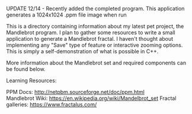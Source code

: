 UPDATE 12/14 - Recently added the completed program. This application generates a 1024x1024 .ppm file image when run


This is a directory containing information about my latest pet project, the Mandlebrot program. 
I plan to gather some resources to write a small application to generate a Mandlebrot fractal.
I haven't thought about implementing any "Save" type of feature or interactive zooming options. 
This is simply a self-demonstration of what is possible in C++. 
 
More information about the Mandlebrot set and required components can be found below. 

Learning Resources:

PPM Docs: http://netpbm.sourceforge.net/doc/ppm.html  
Mandlebrot Wiki: https://en.wikipedia.org/wiki/Mandelbrot_set
Fractal galleries: https://www.fractalus.com/


